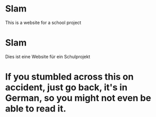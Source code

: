 # Slam
This is a website for a school project
# Slam
Dies ist eine Website für ein Schulprojekt

# If you stumbled across this on accident, just go back, it's in German, so you might not even be able to read it.
